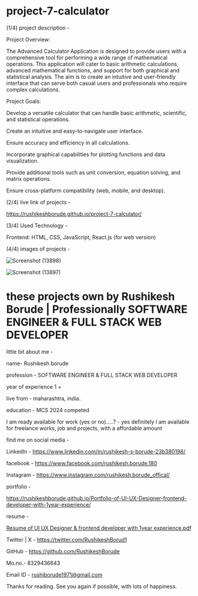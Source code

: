 # project-7-calculator

(1/4)  project description - 

Project Overview:

The Advanced Calculator Application is designed to provide users with a comprehensive tool for performing a wide range of mathematical operations. This application will cater to basic arithmetic calculations, advanced mathematical functions, and support for both graphical and statistical analysis. The aim is to create an intuitive and user-friendly interface that can serve both casual users and professionals who require complex calculations.


Project Goals:

Develop a versatile calculator that can handle basic arithmetic, scientific, and statistical operations.

Create an intuitive and easy-to-navigate user interface.

Ensure accuracy and efficiency in all calculations.

Incorporate graphical capabilities for plotting functions and data visualization.

Provide additional tools such as unit conversion, equation solving, and matrix operations.

Ensure cross-platform compatibility (web, mobile, and desktop).


(2/4)  live link of projects - 

https://rushikeshborude.github.io/project-7-calculator/

(3/4)  Used Technology - 

Frontend: HTML, CSS, JavaScript, React.js (for web version)


(4/4)  images of projects - 

![Screenshot (13898)](https://github.com/RushikeshBorude/project-7-calculator/assets/86228914/683f2a27-bb1f-4de7-9567-e2babaee2c86)





![Screenshot (13897)](https://github.com/RushikeshBorude/project-7-calculator/assets/86228914/e75439d0-cfa9-489c-8efc-bd95174da54a)





# these projects own by Rushikesh Borude | Professionally SOFTWARE ENGINEER & FULL STACK WEB DEVELOPER


little bit about me - 

name- Rushikesh borude

profession - SOFTWARE ENGINEER & FULL STACK WEB DEVELOPER

year of experience 1 +

live from - maharashtra, india.

education - MCS 2024 competed

I am ready available for work (yes or no).....?  -  yes definitely I am available for freelance works, job and projects, with a affordable amount


find me on social media - 

LinkedIn -  https://www.linkedin.com/in/rushikesh-s-borude-23b380198/ 

facebook -  https://www.facebook.com/rushikesh.borude.180 

Instagram - https://www.instagram.com/rushikesh.borude_offical/

portfolio   -   

 https://rushikeshborude.github.io/Portfolio-of-UI-UX-Designer-frontend-developer-with-1year-experience/


resume - 

[Resume of UI UX Designer & frontend developer with 1year experience.pdf](https://github.com/user-attachments/files/15759272/Resume.of.UI.UX.Designer.frontend.developer.with.1year.experience.pdf)




Twitter | X - https://twitter.com/RushikeshBorud1 

GitHub -  https://github.com/RushikeshBorude 

Mo.no.- 8329436643

Email ID - rushiborude1971@gmail.com



Thanks for reading. See you again if possible, with lots of happiness.
